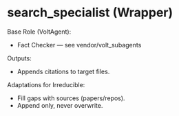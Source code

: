 # search_specialist (Wrapper)

Base Role (VoltAgent):
- Fact Checker — see vendor/volt_subagents

Outputs:
- Appends citations to target files.

Adaptations for Irreducible:
- Fill gaps with sources (papers/repos).
- Append only, never overwrite.
